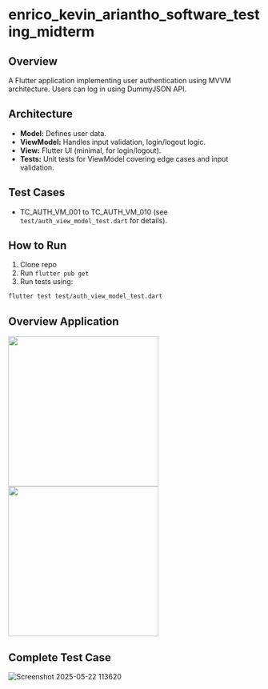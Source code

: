 # enrico_kevin_ariantho_software_testing_midterm

## Overview
A Flutter application implementing user authentication using MVVM architecture. Users can log in using DummyJSON API.

## Architecture
- **Model:** Defines user data.
- **ViewModel:** Handles input validation, login/logout logic.
- **View:** Flutter UI (minimal, for login/logout).
- **Tests:** Unit tests for ViewModel covering edge cases and input validation.

## Test Cases
- TC_AUTH_VM_001 to TC_AUTH_VM_010 (see `test/auth_view_model_test.dart` for details).

## How to Run
1. Clone repo
2. Run `flutter pub get`
3. Run tests using:
   
```bash
flutter test test/auth_view_model_test.dart
```

## Overview Application
<img src="https://github.com/user-attachments/assets/7b556f54-0a10-4d9a-b5db-65e3f1a9bad0" width="300"/>
<img src="https://github.com/user-attachments/assets/358a3ab7-0167-4681-84a5-e36dc981743e" width="300"/>

## Complete Test Case
![Screenshot 2025-05-22 113620](https://github.com/user-attachments/assets/79c30fc1-d20f-4991-9cdf-b904c5981952)
